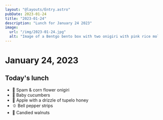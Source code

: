 ```yaml
---
layout: "@layouts/Entry.astro"
pubDate: 2023-01-24
title: "2023-01-24"
description: "Lunch for January 24 2023"
image:
  url: "/img/2023-01-24.jpg"
  alt: "Image of a Bentgo bento box with two onigiri with pink rice molded into flowers, baby cucumbers, apple chunks, bell pepper strips and candied walnuts"
---
```


# January 24, 2023

## Today's lunch

- 🌸 Spam & corn flower onigiri
- 🥒 Baby cucumbers
- 🍯 Apple with a drizzle of tupelo honey
- 🫑 Bell pepper strips
- 🍫 Candied walnuts
